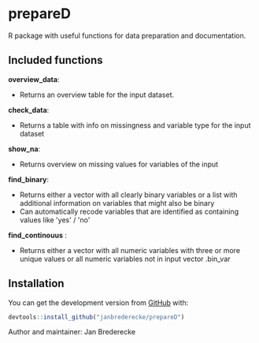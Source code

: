 # prepareD

R package with useful functions for data preparation and documentation.

## Included functions

**overview_data**:
* Returns an overview table for the input dataset.

**check_data**:
* Returns a table with info on missingness and variable type for the input dataset

**show_na**:
* Returns overview on missing values for variables of the input

**find_binary**:
* Returns either a vector with all clearly binary variables or a list with additional information on variables that might also be binary
* Can automatically recode variables that are identified as containing values like 'yes' / 'no'

**find_continouus** :
* Returns either a vector with all numeric variables with three or more unique values or all numeric variables not in input vector .bin_var

## Installation

You can get the development version from [GitHub](https://github.com/) with:

``` r
devtools::install_github("janbrederecke/prepareD")
```



Author and maintainer: Jan Brederecke
